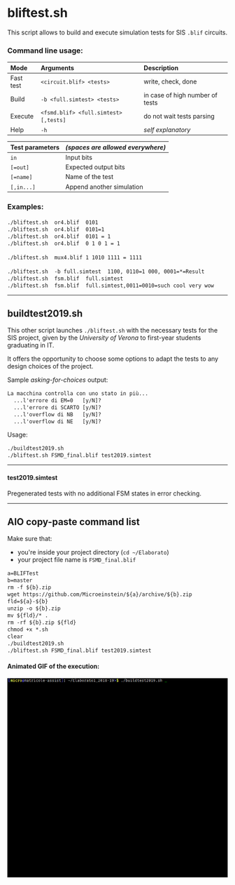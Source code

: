# bliftest.sh
This script allows to build and execute simulation tests for SIS `.blif` circuits.


### Command line usage:
  |Mode|Arguments|Description|
  |:-|:-|:-|
  | Fast test | `<circuit.blif> <tests>` | write, check, done |
  | Build | `-b <full.simtest> <tests>` | in case of high number of tests |
  | Execute | `<fsmd.blif> <full.simtest>[,tests]` | do not wait tests parsing |
  | Help | `-h` | _self explanatory_ |


  | Test parameters  | _(spaces are allowed everywhere)_ |
  |:-|:-|
  | `in` | Input bits |
  | `[=out]` | Expected output bits | if `*` prints the output without test |
  | `[=name]` | Name of the test |
  | `[,in...]` | Append another simulation |


### Examples:
```
./bliftest.sh  or4.blif  0101
./bliftest.sh  or4.blif  0101=1
./bliftest.sh  or4.blif  0101 = 1
./bliftest.sh  or4.blif  0 1 0 1 = 1

./bliftest.sh  mux4.blif 1 1010 1111 = 1111

./bliftest.sh  -b full.simtest  1100, 0110=1 000, 0001=*=Result
./bliftest.sh  fsm.blif  full.simtest
./bliftest.sh  fsm.blif  full.simtest,0011=0010=such cool very wow
```

---
## buildtest2019.sh
This other script launches `./bliftest.sh` with the necessary tests for the SIS project,
given by the *University of Verona* to first-year students graduating in IT.

It offers the opportunity to choose some options to adapt the tests to any design choices of the project.

Sample _asking-for-choices_ output:
```
La macchina controlla con uno stato in più...
  ...l'errore di EM=0   [y/N]?
  ...l'errore di SCARTO [y/N]?
  ...l'overflow di NB   [y/N]?
  ...l'overflow di NE   [y/N]?
```
Usage: 
```
./buildtest2019.sh
./bliftest.sh FSMD_final.blif test2019.simtest
```

---
#### test2019.simtest
Pregenerated tests with no additional FSM states in error checking.

---
## AIO copy-paste command list
Make sure that:
 * you're inside your project directory (`cd ~/Elaborato`)
 * your project file name is `FSMD_final.blif`

[old link]: # "
a=66bd028a88533cef61bd8b8528664863
b=3f591ff7fcb90e27b0bc3a05c6679f0c3c002843
wget https://gist.github.com/Microeinstein/${a}/archive/${b}.zip
"
```
a=BLIFTest
b=master
rm -f ${b}.zip
wget https://github.com/Microeinstein/${a}/archive/${b}.zip
fld=${a}-${b}
unzip -o ${b}.zip
mv ${fld}/* .
rm -rf ${b}.zip ${fld}
chmod +x *.sh
clear
./buildtest2019.sh
./bliftest.sh FSMD_final.blif test2019.simtest

```

#### Animated GIF of the execution:
![Here it should show the GIF...](https://github.com/Microeinstein/BLIFTest/raw/master/execution.gif)
